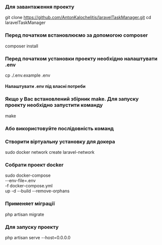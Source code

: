 ### Для завантаження проекту
git clone https://github.com/AntonKalochelitis/laravelTaskManager.git
cd laravelTaskManager


### Перед початком встановлюємо за допомогою composer
composer install

### Перед початком установки проекту необхідно налаштувати .env
cp ./.env.example .env

#### Налаштувати .env під власні потреби

### Якщо у Вас встановлений збірник make. Для запуску проекту необхідно запустити команду 

make 

### Або використовуйте послідовність команд
### Створити віртуальну установку для докера
sudo docker network create laravel-network

### Собрати проект docker
sudo docker-compose \
--env-file=.env \
-f docker-compose.yml \
up -d --build --remove-orphans

### Применяет міграції
php artisan migrate

### Для запуску проекту
php artisan serve --host=0.0.0.0
